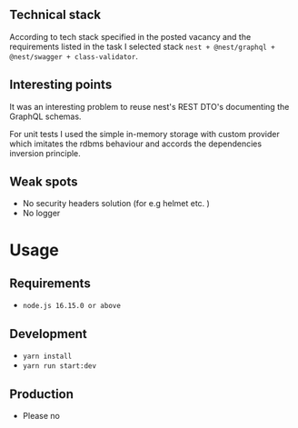 Technical stack
---
According to tech stack specified in the posted vacancy 
and the requirements listed in the task I selected stack `nest + @nest/graphql + @nest/swagger + class-validator`.

Interesting points
---
It was an interesting problem to reuse nest's REST DTO's documenting the GraphQL schemas.

For unit tests I used the simple in-memory storage with custom provider 
which imitates the rdbms behaviour and accords the dependencies inversion principle.

Weak spots
--- 
* No security headers solution (for e.g helmet etc. )
* No logger


Usage
===
Requirements
---
* `node.js 16.15.0 or above`

Development
---
* `yarn install`
* `yarn run start:dev`

Production
---
* Please no